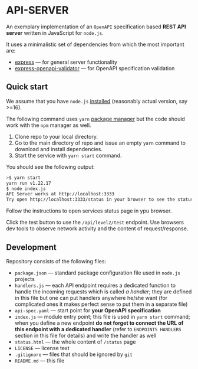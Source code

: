 # API-SERVER

An exemplary implementation of an `OpenAPI` specification based  **REST API server** written in JavaScript for `node.js`.

It uses a minimalistic set of dependencies from which the most important are:
* [express](https://www.npmjs.com/package/express) &mdash; for general server functionality
* [express-openapi-validator](https://github.com/cdimascio/express-openapi-validator#example-express-api-server)
 &mdash; for OpenAPI specification validation

## Quick start
We assume that you have `node.js` [installed](https://nodejs.dev/learn/how-to-install-nodejs) (reasonably actual version, say >=16).

The following command uses `yarn` [package manager](https://www.npmjs.com/package/yarn) but the code should work with the `npm` manager as well.

1. Clone repo to your local directory.
2. Go to the main directory of repo and issue an empty `yarn` command to download and install dependencies.
3. Start the service with `yarn start` command.

You should see the following output:
```bash
>$ yarn start
yarn run v1.22.17
$ node index.js
API Server works at http://localhost:3333
Try open http://localhost:3333/status in your browser to see the status page.
```

Follow the instructions to open services status page in ypu browser.

Click the test button to use the `/api/level2/test` endpoint. Use browsers dev tools to observe network activity and the content of request/response.

## Development
Repository consists of the following files:
* `package.json` &mdash; standard package configuration file used in `node.js` projects
* `handlers.js` &mdash; each API endpoint requires a dedicated function to handle the incoming requests which is called _a handler_; they are defined in this file but one can put handlers anywhere he/she want (for complicated ones it makes perfect sense to put them in a separate file)
* `api-spec.yaml` &mdash; start point for **your OpenAPI specification**
* `index.js` &mdash; module entry point; this file is used in `yarn start` command; when you define a new endpoint **do not forget to connect the URL of this endpoint with a dedicated handler** (refer to `ENDPOINTS HANDLERS` section in this file for details) and write the handler as well
* `status.html` &mdash; the whole content of `/status` page
* `LICENSE` &mdash; license text
* `.gitignore` &mdash; files that should be ignored by `git`
* `README.md` &mdash; this file


